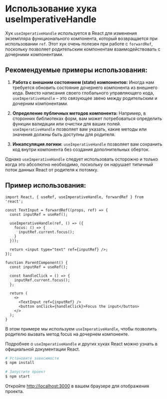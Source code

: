 # Использование хука useImperativeHandle

Хук `useImperativeHandle` используется в React для изменения экземпляра функционального компонента, который возвращается при использовании `ref`. Этот хук очень полезен при работе с `forwardRef`, поскольку позволяет родительским компонентам взаимодействовать с дочерними компонентами.

## Рекомендуемые примеры использования:

1. **Работа с внешним состоянием (state) компонентов:** Иногда нам требуется обновить состояние дочернего компонента из внешнего кода. Вместо написания своего глобального управляющего кода, `useImperativeHandle` – это связующее звено между родительским и дочерним компонентами.

2. **Определение публичных методов компонента:** Например, в сторонних библиотеках форм, вам может потребоваться определить функции валидации или очистки для ваших полей. `useImperativeHandle` позволяет вам указать, какие методы или значения должны быть доступны для родителя.

3. **Инкапсуляция логики:** `useImperativeHandle` позволяет вам сохранить код внутри компонента без создания дополнительных оберток.

Однако `useImperativeHandle` следует использовать осторожно и только когда это абсолютно необходимо, поскольку он нарушает типичный поток данных React от родителя к потомку.

## Пример использования:
```
import React, { useRef, useImperativeHandle, forwardRef } from 'react';

const TextInput = forwardRef((props, ref) => {
  const inputRef = useRef();
  
  useImperativeHandle(ref, () => ({
    focus: () => {
      inputRef.current.focus();
    }
  }));

  return <input type="text" ref={inputRef} />;
});

function ParentComponent() {
  const inputRef = useRef();
  
  const handleClick = () => {
    inputRef.current.focus();
  };
  
  return (
    <>
      <TextInput ref={inputRef} />
      <button onClick={handleClick}>Focus the input</button>
    </>
  );
}

```
В этом примере мы используем `useImperativeHandle`, чтобы позволить родителю вызвать метод focus на дочернем компоненте.

Подробнее о `useImperativeHandle` и других хуках React можно узнать в официальной документации React.

```bash
# Установите зависимости
$ npm install

# Запустите проект
$ npm start
```

Откройте [http://localhost:3000](http://localhost:3000) в вашем браузере для отображения проекта.